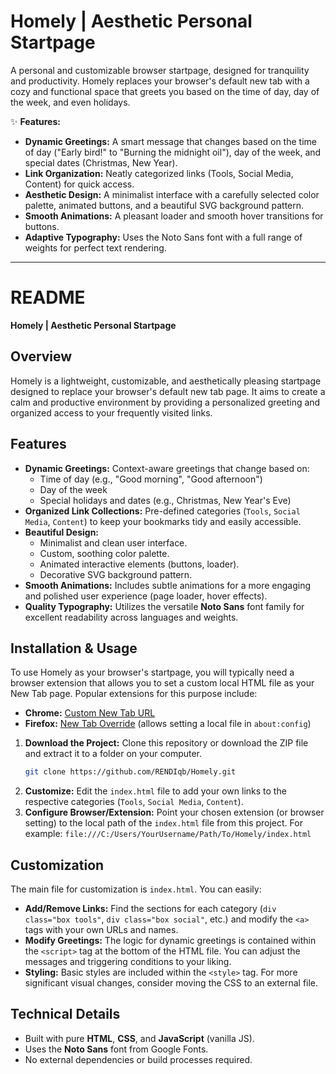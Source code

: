 # Homely | Aesthetic Personal Startpage

A personal and customizable browser startpage, designed for tranquility and productivity. Homely replaces your browser's default new tab with a cozy and functional space that greets you based on the time of day, day of the week, and even holidays.

✨ **Features:**

*   **Dynamic Greetings:** A smart message that changes based on the time of day ("Early bird!" to "Burning the midnight oil"), day of the week, and special dates (Christmas, New Year).
*   **Link Organization:** Neatly categorized links (Tools, Social Media, Content) for quick access.
*   **Aesthetic Design:** A minimalist interface with a carefully selected color palette, animated buttons, and a beautiful SVG background pattern.
*   **Smooth Animations:** A pleasant loader and smooth hover transitions for buttons.
*   **Adaptive Typography:** Uses the Noto Sans font with a full range of weights for perfect text rendering.

---

# README

**Homely | Aesthetic Personal Startpage**

## Overview

Homely is a lightweight, customizable, and aesthetically pleasing startpage designed to replace your browser's default new tab page. It aims to create a calm and productive environment by providing a personalized greeting and organized access to your frequently visited links.

## Features

- **Dynamic Greetings:** Context-aware greetings that change based on:
    - Time of day (e.g., "Good morning", "Good afternoon")
    - Day of the week
    - Special holidays and dates (e.g., Christmas, New Year's Eve)
- **Organized Link Collections:** Pre-defined categories (`Tools`, `Social Media`, `Content`) to keep your bookmarks tidy and easily accessible.
- **Beautiful Design:**
    - Minimalist and clean user interface.
    - Custom, soothing color palette.
    - Animated interactive elements (buttons, loader).
    - Decorative SVG background pattern.
- **Smooth Animations:** Includes subtle animations for a more engaging and polished user experience (page loader, hover effects).
- **Quality Typography:** Utilizes the versatile **Noto Sans** font family for excellent readability across languages and weights.

## Installation & Usage

To use Homely as your browser's startpage, you will typically need a browser extension that allows you to set a custom local HTML file as your New Tab page. Popular extensions for this purpose include:

*   **Chrome:** [Custom New Tab URL](https://chrome.google.com/webstore/detail/custom-new-tab-url/mmjbdbjnoablegbkcklggeknkfcjkjia)
*   **Firefox:** [New Tab Override](https://addons.mozilla.org/en-US/firefox/addon/new-tab-override/) (allows setting a local file in `about:config`)

1.  **Download the Project:** Clone this repository or download the ZIP file and extract it to a folder on your computer.
    ```bash
    git clone https://github.com/RENDIqb/Homely.git
    ```
2.  **Customize:** Edit the `index.html` file to add your own links to the respective categories (`Tools`, `Social Media`, `Content`).
3.  **Configure Browser/Extension:** Point your chosen extension (or browser setting) to the local path of the `index.html` file from this project. For example: `file:///C:/Users/YourUsername/Path/To/Homely/index.html`

## Customization

The main file for customization is `index.html`. You can easily:
*   **Add/Remove Links:** Find the sections for each category (`div class="box tools"`, `div class="box social"`, etc.) and modify the `<a>` tags with your own URLs and names.
*   **Modify Greetings:** The logic for dynamic greetings is contained within the `<script>` tag at the bottom of the HTML file. You can adjust the messages and triggering conditions to your liking.
*   **Styling:** Basic styles are included within the `<style>` tag. For more significant visual changes, consider moving the CSS to an external file.

## Technical Details

*   Built with pure **HTML**, **CSS**, and **JavaScript** (vanilla JS).
*   Uses the **Noto Sans** font from Google Fonts.
*   No external dependencies or build processes required.
